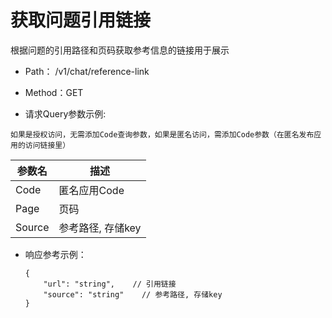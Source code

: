 # 获取问题引用链接

根据问题的引用路径和页码获取参考信息的链接用于展示

- Path： /v1/chat/reference-link
- Method：GET

- 请求Query参数示例:

`如果是授权访问，无需添加Code查询参数，如果是匿名访问，需添加Code参数（在匿名发布应用的访问链接里）`

|参数名      |描述 |
|----------- |----------- |
|Code  |匿名应用Code |
|Page  |页码 |
|Source  |参考路径, 存储key |

- 响应参考示例：

    ```
    {
        "url": "string",    // 引用链接
        "source": "string"    // 参考路径, 存储key
    }
    ```